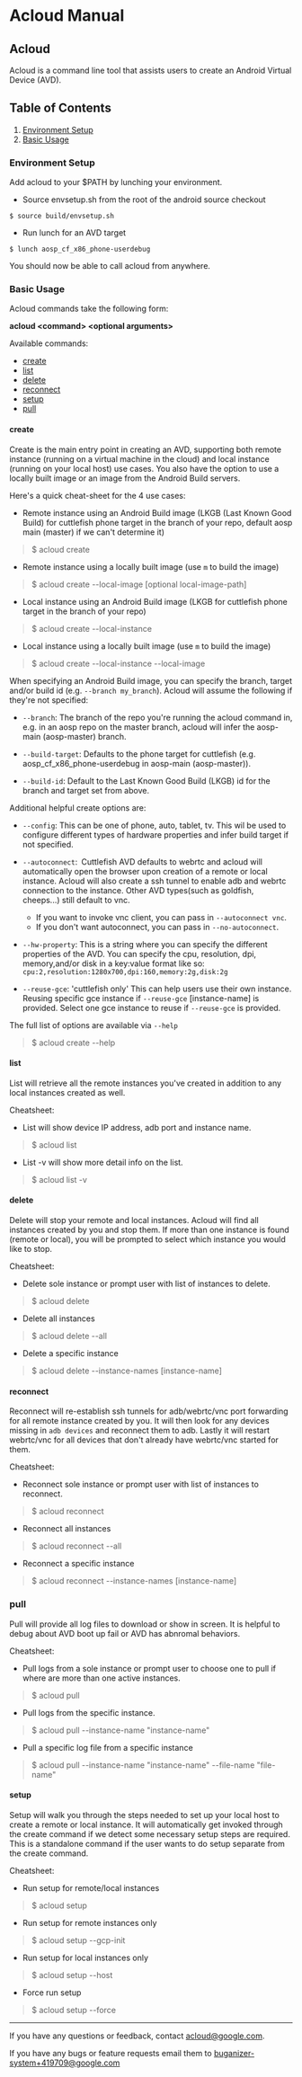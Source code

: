 # **Acloud Manual**

## **Acloud**

Acloud is a command line tool that assists users to create an Android Virtual
Device (AVD).

## **Table of Contents**

1. [Environment Setup](#Environment-Setup)
2. [Basic Usage](#Basic-Usage)

### **Environment Setup**

Add acloud to your $PATH by lunching your environment.

* Source envsetup.sh from the root of the android source checkout

```
$ source build/envsetup.sh
```

* Run lunch for an AVD target

```
$ lunch aosp_cf_x86_phone-userdebug
```


You should now be able to call acloud from anywhere.

### **Basic Usage**

Acloud commands take the following form:

**acloud &lt;command&gt; &lt;optional arguments&gt;**

Available commands:

* [create](#create)
* [list](#list)
* [delete](#delete)
* [reconnect](#reconnect)
* [setup](#setup)
* [pull](#pull)

#### **create**

Create is the main entry point in creating an AVD, supporting both remote
instance (running on a virtual machine in the cloud) and local instance
(running on your local host) use cases. You also have the option to use
a locally built image or an image from the Android Build servers.

Here's a quick cheat-sheet for the 4 use cases:

* Remote instance using an Android Build image (LKGB (Last Known Good Build)
for cuttlefish phone target in the branch of your repo, default aosp main (master)
if we can't determine it)

> $ acloud create

* Remote instance using a locally built image (use `m` to build the image)

> $ acloud create --local-image [optional local-image-path]

* Local instance using an Android Build image (LKGB for cuttlefish phone
target in the branch of your repo)

> $ acloud create --local-instance

* Local instance using a locally built image (use `m` to build the image)

> $ acloud create --local-instance --local-image

When specifying an Android Build image, you can specify the branch,
target and/or build id (e.g. `--branch my_branch`). Acloud will assume the
following if they're not specified:

* `--branch`: The branch of the repo you're running the acloud command in, e.g.
in an aosp repo on the master branch, acloud will infer the aosp-main (aosp-master) branch.

* `--build-target`: Defaults to the phone target for cuttlefish (e.g.
aosp\_cf\_x86\_phone-userdebug in aosp-main (aosp-master)).

* `--build-id`: Default to the Last Known Good Build (LKGB) id for the branch and
target set from above.

Additional helpful create options are:

* `--config`: This can be one of phone, auto, tablet, tv. This wil be used to configure different types of hardware properties and infer build target if not specified.

* `--autoconnect`:&ensp;Cuttlefish AVD defaults to webrtc and acloud will automatically open the browser upon creation of a remote or local instance.
Acloud will also create a ssh tunnel to enable adb and webrtc connection to the instance. Other AVD types(such as goldfish, cheeps...) still default to vnc.

    *   If you want to invoke vnc client, you can pass in `--autoconnect vnc`.
    *   If you don't want autoconnect, you can pass in `--no-autoconnect`.

* `--hw-property`: This is a string where you can specify the different
properties of the AVD. You can specify the cpu, resolution, dpi, memory,and/or
disk in a key:value format like so:
`cpu:2,resolution:1280x700,dpi:160,memory:2g,disk:2g`

* `--reuse-gce`: 'cuttlefish only' This can help users use their own instance.
Reusing specific gce instance if `--reuse-gce` [instance-name] is provided.
Select one gce instance to reuse if `--reuse-gce` is provided.

The full list of options are available via `--help`

> $ acloud create --help

#### **list**

List will retrieve all the remote instances you've created in addition to
any local instances created as well.

Cheatsheet:

* List will show device IP address, adb port and instance name.

> $ acloud list

* List -v will show more detail info on the list.

> $ acloud list -v


#### **delete**

Delete will stop your remote and local instances. Acloud will find all
instances created by you and stop them. If more than one instance is found
(remote or local), you will be prompted to select which instance you would
like to stop.

Cheatsheet:

* Delete sole instance or prompt user with list of instances to delete.

> $ acloud delete

* Delete all instances

> $ acloud delete --all

* Delete a specific instance

> $ acloud delete --instance-names [instance-name]

#### **reconnect**

Reconnect will re-establish ssh tunnels for adb/webrtc/vnc port forwarding for all
remote instance created by you. It will then look for any devices missing in
`adb devices` and reconnect them to adb. Lastly it will restart webrtc/vnc for all
devices that don't already have webrtc/vnc started for them.

Cheatsheet:

* Reconnect sole instance or prompt user with list of instances to reconnect.

> $ acloud reconnect

* Reconnect all instances

> $ acloud reconnect --all

* Reconnect a specific instance

> $ acloud reconnect --instance-names [instance-name]


### **pull**

Pull will provide all log files to download or show in screen. It is helpful
to debug about AVD boot up fail or AVD has abnromal behaviors.

Cheatsheet:

* Pull logs from a sole instance or prompt user to choose one to pull if where
are more than one active instances.

> $ acloud pull

* Pull logs from the specific instance.

> $ acloud pull --instance-name "instance-name"

* Pull a specific log file from a specific instance

> $ acloud pull --instance-name "instance-name" --file-name "file-name"


#### **setup**

Setup will walk you through the steps needed to set up your local host to
create a remote or local instance. It will automatically get invoked through
the create command if we detect some necessary setup steps are required. This
is a standalone command if the user wants to do setup separate from the create
command.

Cheatsheet:

* Run setup for remote/local instances

> $ acloud setup

* Run setup for remote instances only

> $ acloud setup --gcp-init

* Run setup for local instances only

> $ acloud setup --host

* Force run setup

> $ acloud setup --force

* * *

If you have any questions or feedback, contact [acloud@google.com](mailto:acloud@google.com).

If you have any bugs or feature requests email them to [buganizer-system+419709@google.com](mailto:buganizer-system+419709@google.com)
